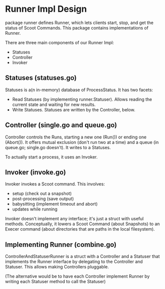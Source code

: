 # Runner Impl Design #
package runner defines Runner, which lets clients start, stop, and get the status of Scoot Commands. This package contains implementations of Runner.

There are three main components of our Runner Impl:
* Statuses
* Controller
* Invoker

## Statuses (statuses.go) ##
Statuses is a(n in-memory) database of ProcessStatus. It has two facets:
* Read Statuses (by implementing runner.Statuser). Allows reading the current state and waiting for new results.
* Write Statuses. Statuses are written by the Controller, below.

## Controller (single.go and queue.go) ##
Controller controls the Runs, starting a new one (Run()) or ending one (Abort()). It offers mutual exclusion (don't run two at a time) and a queue (in queue.go; single.go doesn't). It writes to a Statuses.

To actually start a process, it uses an Invoker.

## Invoker (invoke.go) ##
Invoker invokes a Scoot command. This involves:
* setup (check out a snapshot)
* post-processing (save output)
* babysitting (implement timeout and abort)
* updates while running

Invoker doesn't implement any interface; it's just a struct with useful methods. Conceptually, it lowers a Scoot Command (about Snapshots) to an Execer command (about directories that are paths in the local filesystem).

## Implementing Runner (combine.go) ##
ControllerAndStatuserRunner is a struct with a Controller and a Statuser that implements the Runner interface by delegating to the Controller and Statuser. This allows making Controllers pluggable.

(The alternative would be to have each Controller implement Runner by writing each Statuser method to call the Statuser)